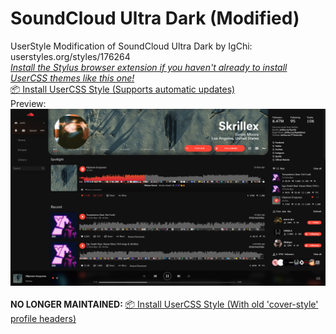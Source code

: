 # SoundCloud Ultra Dark (Modified)
UserStyle Modification of SoundCloud Ultra Dark by IgChi: userstyles.org/styles/176264 <br>
*[Install the Stylus browser extension if you haven't already to install UserCSS themes like this one!](https://chrome.google.com/webstore/detail/stylus/clngdbkpkpeebahjckkjfobafhncgmne)* <br>
[📦 Install UserCSS Style (Supports automatic updates)](https://github.com/JunkiEDM/scultradark/raw/master/SC-UltraDark-MOD.user.css) <br>
Preview: <br>
![Preview](preview.png) <br> <br>
**NO LONGER MAINTAINED:** [📦 Install UserCSS Style (With old 'cover-style' profile headers)](https://github.com/JunkiEDM/scultradark/raw/master/SC-UltraDark-MOD-oldheader.user.css) <br>
